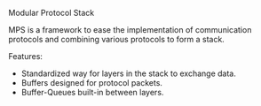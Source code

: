 Modular Protocol Stack

MPS is a framework to ease the implementation of communication protocols and
combining various protocols to form a stack.

Features:
- Standardized way for layers in the stack to exchange data. 
- Buffers designed for protocol packets.
- Buffer-Queues built-in between layers.
